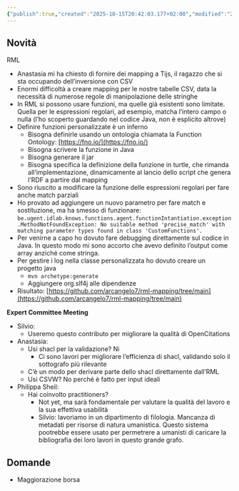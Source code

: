 ```yaml
---
{"publish":true,"created":"2025-10-15T20:42:03.177+02:00","modified":"2025-10-15T19:39:06.000+02:00","cssclasses":""}
---
```



## Novità

RML

- Anastasia mi ha chiesto di fornire dei mapping a Tijs, il ragazzo che si sta occupando dell’inversione con CSV
- Enormi difficoltà a creare mapping per le nostre tabelle CSV, data la necessità di numerose regole di manipolazione delle stringhe
- In RML si possono usare funzioni, ma quelle già esistenti sono limitate. Quella per le espressioni regolari, ad esempio, matcha l’intero campo o nulla (l’ho scoperto guardando nel codice Java, non è esplicito altrove)
- Definire funzioni personalizzate è un inferno
    - Bisogna definirle usando un ontologia chiamata la Function Ontology: [https://fno.io/](https://fno.io/)
    - Bisogna scrivere la funzione in Java
    - Bisogna generare il jar
    - Bisogna specifica la definizione della funzione in turtle, che rimanda all’implementazione, dinamicamente al lancio dello script che genera l’RDF a partire dal mapping
- Sono riuscito a modificare la funzione delle espressioni regolari per fare anche match parziali
- Ho provato ad aggiungere un nuovo parametro per fare match e sostituzione, ma ha smesso di funzionare: `be.ugent.idlab.knows.functions.agent.functionIntantiation.exception.MethodNotFoundException: No suitable method 'precise_match' with matching parameter types found in class 'CustomFunctions'.`
- Per venirne a capo ho dovuto fare debugging direttamente sul codice in Java. In questo modo mi sono accorto che avevo definito l’output come array anziché come stringa.
- Per gestire i log nella classe personalizzata ho dovuto creare un progetto java
    - `mvn archetype:generate`
    - Aggiungere org.slf4j alle dipendenze
- Risultato: [https://github.com/arcangelo7/rml-mapping/tree/main](https://github.com/arcangelo7/rml-mapping/tree/main)

**Expert Committee Meeting**

- Silvio:
    - Useremo questo contributo per migliorare la qualità di OpenCitations
- Anastasia:
    - Usi shacl per la validazione? Ni
        - Ci sono lavori per migliorare l’efficienza di shacl, validando solo il sottografo più rilevante
    - C’è un modo per derivare parte dello shacl direttamente dall’RML
    - Usi CSVW? No perché è fatto per input ideali
- Philippa Sheil:
    - Hai coinvolto practitioners?
        - Not yet, ma sarà fondamentale per valutare la qualità del lavoro e la sua effettiva usabilità
        - Silvio: lavoriamo in un dipartimento di filologia. Mancanza di metadati per risorse di natura umanistica. Questo sistema pootrebbe essere usato per permetrere a umanisti di caricare la bibliografia dei loro lavori in questo grande grafo.

## Domande

- Maggiorazione borsa
